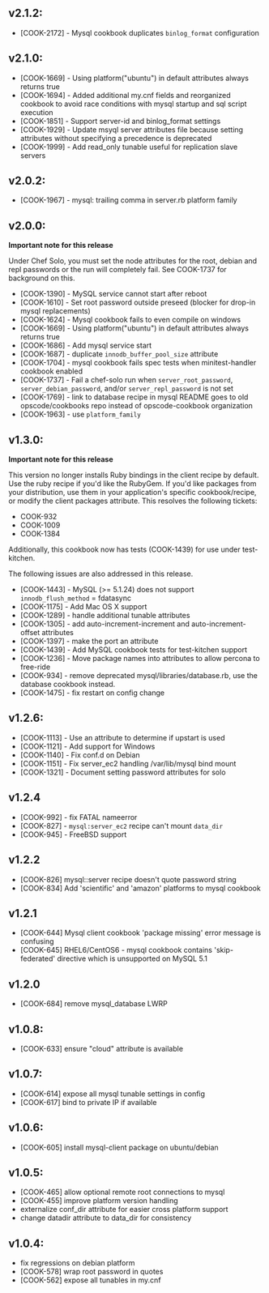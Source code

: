 ## v2.1.2:

* [COOK-2172] - Mysql cookbook duplicates `binlog_format`
  configuration

## v2.1.0:

* [COOK-1669] - Using platform("ubuntu") in default attributes always
  returns true
* [COOK-1694] - Added additional my.cnf fields and reorganized
  cookbook to avoid race conditions with mysql startup and sql script
  execution
* [COOK-1851] - Support server-id and binlog_format settings
* [COOK-1929] - Update msyql server attributes file because setting
  attributes without specifying a precedence is deprecated
* [COOK-1999] - Add read_only tunable useful for replication slave
  servers

## v2.0.2:

* [COOK-1967] - mysql: trailing comma in server.rb platform family

## v2.0.0:

**Important note for this release**

Under Chef Solo, you must set the node attributes for the root, debian
and repl passwords or the run will completely fail. See COOK-1737 for
background on this.

* [COOK-1390] - MySQL service cannot start after reboot
* [COOK-1610] - Set root password outside preseed (blocker for drop-in mysql
  replacements)
* [COOK-1624] - Mysql cookbook fails to even compile on windows
* [COOK-1669] - Using platform("ubuntu") in default attributes always returns true
* [COOK-1686] - Add mysql service start
* [COOK-1687] - duplicate `innodb_buffer_pool_size` attribute
* [COOK-1704] - mysql cookbook fails spec tests when minitest-handler cookbook enabled
* [COOK-1737] - Fail a chef-solo run when `server_root_password`,
  `server_debian_password`, and/or `server_repl_password` is not set
* [COOK-1769] - link to database recipe in mysql README goes to old opscode/cookbooks
  repo instead of opscode-cookbook organization
* [COOK-1963] - use `platform_family`

## v1.3.0:

**Important note for this release**

This version no longer installs Ruby bindings in the client recipe by
default. Use the ruby recipe if you'd like the RubyGem. If you'd like
packages from your distribution, use them in your application's
specific cookbook/recipe, or modify the client packages attribute.
This resolves the following tickets:

* COOK-932
* COOK-1009
* COOK-1384

Additionally, this cookbook now has tests (COOK-1439) for use under
test-kitchen.

The following issues are also addressed in this release.

* [COOK-1443] - MySQL (>= 5.1.24) does not support `innodb_flush_method`
  = fdatasync
* [COOK-1175] - Add Mac OS X support
* [COOK-1289] - handle additional tunable attributes
* [COOK-1305] - add auto-increment-increment and auto-increment-offset
  attributes
* [COOK-1397] - make the port an attribute
* [COOK-1439] - Add MySQL cookbook tests for test-kitchen support
* [COOK-1236] - Move package names into attributes to allow percona to
  free-ride
* [COOK-934] - remove deprecated mysql/libraries/database.rb, use the
  database cookbook instead.
* [COOK-1475] - fix restart on config change

## v1.2.6:

* [COOK-1113] - Use an attribute to determine if upstart is used
* [COOK-1121] - Add support for Windows
* [COOK-1140] - Fix conf.d on Debian
* [COOK-1151] - Fix server_ec2 handling /var/lib/mysql bind mount
* [COOK-1321] - Document setting password attributes for solo

## v1.2.4

* [COOK-992] - fix FATAL nameerror
* [COOK-827] - `mysql:server_ec2` recipe can't mount `data_dir`
* [COOK-945] - FreeBSD support

## v1.2.2

* [COOK-826] mysql::server recipe doesn't quote password string
* [COOK-834] Add 'scientific' and 'amazon' platforms to mysql cookbook

## v1.2.1

* [COOK-644] Mysql client cookbook 'package missing' error message is confusing
* [COOK-645] RHEL6/CentOS6 - mysql cookbook contains 'skip-federated' directive which is unsupported on MySQL 5.1

## v1.2.0

* [COOK-684] remove mysql_database LWRP

## v1.0.8:

* [COOK-633] ensure "cloud" attribute is available

## v1.0.7:

* [COOK-614] expose all mysql tunable settings in config
* [COOK-617] bind to private IP if available

## v1.0.6:

* [COOK-605] install mysql-client package on ubuntu/debian

## v1.0.5:

* [COOK-465] allow optional remote root connections to mysql
* [COOK-455] improve platform version handling
* externalize conf_dir attribute for easier cross platform support
* change datadir attribute to data_dir for consistency

## v1.0.4:

* fix regressions on debian platform
* [COOK-578] wrap root password in quotes
* [COOK-562] expose all tunables in my.cnf
